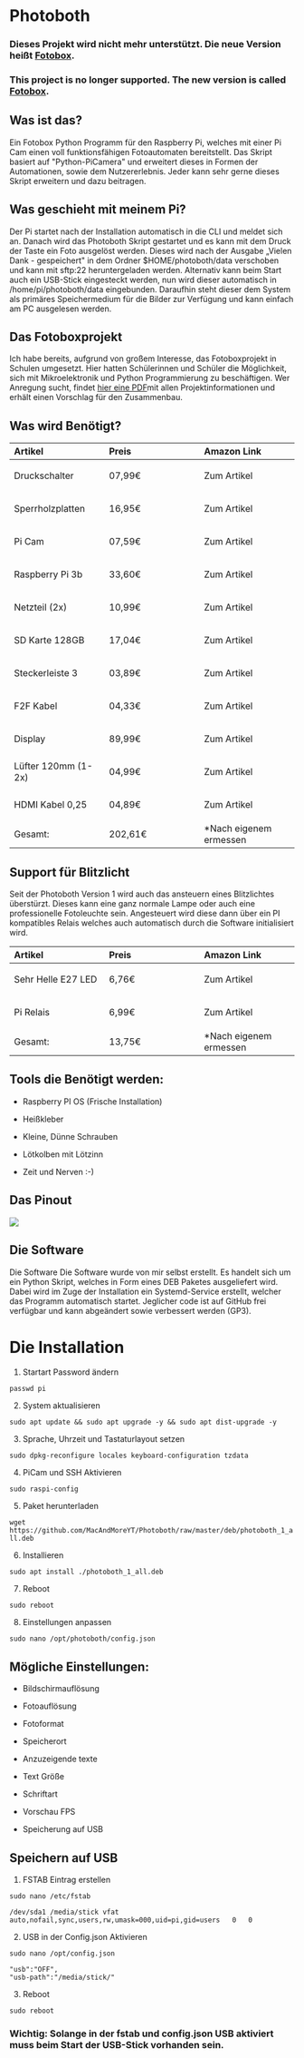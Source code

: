 Photoboth
=========

### **Dieses Projekt wird nicht mehr unterstützt. Die neue Version heißt [Fotobox](https://github.com/nickhildebrandt/fotobox).**
### **This project is no longer supported. The new version is called [Fotobox](https://github.com/nickhildebrandt/fotobox).**

Was ist das?
------------

Ein Fotobox Python Programm für den Raspberry Pi, welches mit einer Pi Cam einen voll funktionsfähigen Fotoautomaten bereitstellt.
 Das Skript basiert auf "Python-PiCamera" und erweitert dieses in Formen der Automationen, sowie dem Nutzererlebnis. Jeder kann sehr gerne dieses Skript erweitern und dazu beitragen.

Was geschieht mit meinem Pi?
----------------------------

Der Pi startet nach der Installation automatisch in die CLI und meldet sich an. Danach wird das Photoboth Skript gestartet und es kann mit dem Druck der Taste ein Foto ausgelöst werden. Dieses wird nach der Ausgabe „Vielen Dank - gespeichert" in dem Ordner \$HOME/photoboth/data verschoben und kann mit sftp:22 heruntergeladen werden.
 Alternativ kann beim Start auch ein USB-Stick eingesteckt werden, nun wird dieser automatisch in /home/pi/photoboth/data eingebunden. Daraufhin steht dieser dem System als primäres Speichermedium für die Bilder zur Verfügung und kann einfach am PC ausgelesen werden.

Das Fotoboxprojekt
------------------

Ich habe bereits, aufgrund von großem Interesse, das Fotoboxprojekt in Schulen umgesetzt. Hier hatten Schülerinnen und Schüler die Möglichkeit, sich mit Mikroelektronik und Python Programmierung zu beschäftigen. Wer Anregung sucht, findet [hier eine PDF](../../media/photoboth/Photobox%20Projekt%20–%20Ablauf%20und%20Planung.pdf)mit allen Projektinformationen und erhält einen Vorschlag für den Zusammenbau.

Was wird Benötigt?
------------------

<table>
<col width="33%" />
<col width="33%" />
<col width="33%" />
<thead>
<tr class="header">
<th align="left">Artikel</th>
<th align="left">Preis</th>
<th align="left">Amazon Link</th>
</tr>
</thead>
<tbody>
<tr class="odd">
<td align="left">Druckschalter</td>
<td align="left">07,99€</td>
<td align="left"><a href="https://www.amazon.de/gp/product/B0825RCZJS/ref=ppx_yo_dt_b_asin_title_o00_s00?ie=UTF8&amp;psc=1"></a>
<p>Zum Artikel</p></td>
</tr>
<tr class="even">
<td align="left">Sperrholzplatten</td>
<td align="left">16,95€</td>
<td align="left"><a href="https://www.amazon.de/dp/B005QM4V5C/ref=cm_sw_em_r_mt_dp_jN2SFbR2R8M3M"></a>
<p>Zum Artikel</p></td>
</tr>
<tr class="odd">
<td align="left">Pi Cam</td>
<td align="left">07,59€</td>
<td align="left"><a href="https://www.amazon.de/gp/product/B07CMXJLXR/ref=ppx_yo_dt_b_asin_title_o01_s00?ie=UTF8&amp;psc=1"></a>
<p>Zum Artikel</p></td>
</tr>
<tr class="even">
<td align="left">Raspberry Pi 3b</td>
<td align="left">33,60€</td>
<td align="left"><a href="https://www.amazon.de/dp/B01CD5VC92/ref=cm_sw_em_r_mt_dp_wi.SFbYWETK0P"></a>
<p>Zum Artikel</p></td>
</tr>
<tr class="odd">
<td align="left">Netzteil (2x)</td>
<td align="left">10,99€</td>
<td align="left"><a href="https://www.amazon.de/dp/B01566WOAG/ref=cm_sw_em_r_mt_dp_el.SFb8HM8T75?_encoding=UTF8&amp;psc=1"></a>
<p>Zum Artikel</p></td>
</tr>
<tr class="even">
<td align="left">SD Karte 128GB</td>
<td align="left">17,04€</td>
<td align="left"><a href="https://www.amazon.de/dp/B073JYC4XM/ref=cm_sw_em_r_mt_dp_mm.SFb9HCWJFZ"></a>
<p>Zum Artikel</p></td>
</tr>
<tr class="odd">
<td align="left">Steckerleiste 3</td>
<td align="left">03,89€</td>
<td align="left"><a href="https://www.amazon.de/dp/B00006J9XX/ref=cm_sw_em_r_mt_dp_Sn.SFbC4GTRD7"></a>
<p>Zum Artikel</p></td>
</tr>
<tr class="even">
<td align="left">F2F Kabel</td>
<td align="left">04,33€</td>
<td align="left"><a href="https://www.amazon.de/dp/B07KYHBVR7/ref=cm_sw_em_r_mt_dp_egaTFbHWN9CGD"></a>
<p>Zum Artikel</p></td>
</tr>
<tr class="odd">
<td align="left">Display</td>
<td align="left">89,99€</td>
<td align="left"><a href="https://www.amazon.de/gp/product/B06XWVLNMT/ref=ppx_yo_dt_b_asin_title_o00_s00?ie=UTF8&amp;psc=1"></a>
<p>Zum Artikel</p></td>
</tr>
<tr class="even">
<td align="left">Lüfter 120mm (1-2x)</td>
<td align="left">04,99€</td>
<td align="left"><a href="https://www.amazon.de/F12-120-Standard-Geh%C3%A4usel%C3%BCfter-Standardgeh%C3%A4use-Konfiguration/dp/B002KTVFTE/ref=sr_1_3?__mk_de_DE=%C3%85M%C3%85%C5%BD%C3%95%C3%91&amp;dchild=1&amp;keywords=l%C3%BCfter&amp;qid=1616863699&amp;sr=8-3"></a>
<p>Zum Artikel</p></td>
</tr>
<tr class="odd">
<td align="left">HDMI Kabel 0,25</td>
<td align="left">04,89€</td>
<td align="left"><a href="https://www.amazon.de/dp/B013ICNQLQ/ref=cm_sw_em_r_mt_dp_dlC_WynTFbMCMF2GY"></a>
<p>Zum Artikel</p></td>
</tr>
<tr class="even">
<td align="left">Gesamt:</td>
<td align="left">202,61€</td>
<td align="left">*Nach eigenem ermessen</td>
</tr>
</tbody>
</table>

Support für Blitzlicht
----------------------

Seit der Photoboth Version 1 wird auch das ansteuern eines Blitzlichtes überstürzt. Dieses kann eine ganz normale Lampe oder auch eine professionelle Fotoleuchte sein. Angesteuert wird diese dann über ein PI kompatibles Relais welches auch automatisch durch die Software initialisiert wird.

<table>
<col width="33%" />
<col width="33%" />
<col width="33%" />
<thead>
<tr class="header">
<th align="left">Artikel</th>
<th align="left">Preis</th>
<th align="left">Amazon Link</th>
</tr>
</thead>
<tbody>
<tr class="odd">
<td align="left">Sehr Helle E27 LED</td>
<td align="left">6,76€</td>
<td align="left"><a href="https://www.amazon.de/gp/product/B08V8ND1VY/ref=ppx_yo_dt_b_asin_title_o05_s00?ie=UTF8&amp;psc=1"></a>
<p>Zum Artikel</p></td>
</tr>
<tr class="even">
<td align="left">Pi Relais</td>
<td align="left">6,99€</td>
<td align="left"><a href="https://www.amazon.de/gp/product/B07BVXT1ZK/ref=ppx_yo_dt_b_asin_title_o03_s00?ie=UTF8&amp;psc=1"></a>
<p>Zum Artikel</p></td>
</tr>
<tr class="odd">
<td align="left">Gesamt:</td>
<td align="left">13,75€</td>
<td align="left">*Nach eigenem ermessen</td>
</tr>
</tbody>
</table>

Tools die Benötigt werden:
-------------------

- Raspberry PI OS (Frische Installation)

- Heißkleber

- Kleine, Dünne Schrauben

- Lötkolben mit Lötzinn

- Zeit und Nerven :-)


Das Pinout
-------------------

![](https://git.ts13.de/Nick/photoboth/-/raw/master/info/pinout.png)

Die Software
-------------------

Die Software Die Software wurde von mir selbst erstellt. Es handelt sich um ein Python Skript, welches in Form eines DEB Paketes ausgeliefert wird. Dabei wird im Zuge der Installation ein Systemd-Service erstellt, welcher das Programm automatisch startet. Jeglicher code ist auf GitHub frei verfügbar und kann abgeändert sowie verbessert werden (GP3).

Die Installation
================

1. Startart Password ändern

`passwd pi`

2. System aktualisieren

`sudo apt update && sudo apt upgrade -y && sudo apt dist-upgrade -y`

3. Sprache, Uhrzeit und Tastaturlayout setzen

`sudo dpkg-reconfigure locales keyboard-configuration tzdata`

4. PiCam und SSH Aktivieren

`sudo raspi-config`

5. Paket herunterladen

`wget https://github.com/MacAndMoreYT/Photoboth/raw/master/deb/photoboth_1_all.deb`

6. Installieren

`sudo apt install ./photoboth_1_all.deb`

7. Reboot

`sudo reboot`

8. Einstellungen anpassen

`sudo nano /opt/photoboth/config.json`

Mögliche Einstellungen:
-------------------

- Bildschirmauflösung

- Fotoauflösung

- Fotoformat

- Speicherort

- Anzuzeigende texte

- Text Größe

- Schriftart

- Vorschau FPS

- Speicherung auf USB

Speichern auf USB
-------------------

1. FSTAB Eintrag erstellen

`sudo nano /etc/fstab`

    /dev/sda1 /media/stick vfat auto,nofail,sync,users,rw,umask=000,uid=pi,gid=users   0   0

2. USB in der Config.json Aktivieren

`sudo nano /opt/config.json`

	"usb":"OFF",
	"usb-path":"/media/stick/"

3. Reboot

`sudo reboot`

### Wichtig: Solange in der fstab und config.json USB aktiviert muss beim Start der USB-Stick vorhanden sein.
